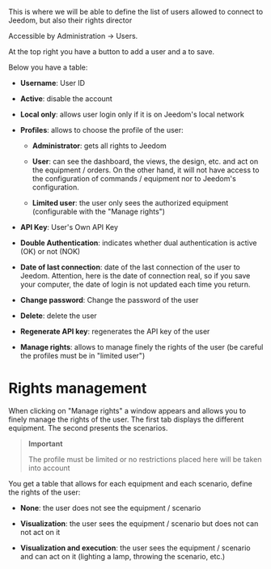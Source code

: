 This is where we will be able to define the list of users
allowed to connect to Jeedom, but also their rights
director

Accessible by Administration → Users.

At the top right you have a button to add a user and a
to save.

Below you have a table:

-   **Username**: User ID

-   **Active**: disable the account

-   **Local only**: allows user login
    only if it is on Jeedom's local network

-   **Profiles**: allows to choose the profile of the user:

    -   **Administrator**: gets all rights to Jeedom

    -   **User**: can see the dashboard, the views, the
        design, etc. and act on the equipment / orders. On the other hand,
        it will not have access to the configuration of commands / equipment
        nor to Jeedom's configuration.

    -   **Limited user**: the user only sees the
        authorized equipment (configurable with the "Manage
        rights")

-   **API Key**: User's Own API Key

-   **Double Authentication**: indicates whether dual authentication
    is active (OK) or not (NOK)

-   **Date of last connection**: date of the last connection of
    the user to Jeedom. Attention, here is the date of connection
    real, so if you save your computer, the date of
    login is not updated each time you return.

-   **Change password**: Change the password of
    the user

-   **Delete**: delete the user

-   **Regenerate API key**: regenerates the API key of the user

-   **Manage rights**: allows to manage finely the rights of
    the user (be careful the profiles must be in
    "limited user")

Rights management
==================

When clicking on "Manage rights" a window appears and allows you
to finely manage the rights of the user. The first tab displays
the different equipment. The second presents the scenarios.

> **Important**
>
> The profile must be limited or no restrictions placed here
> will be taken into account

You get a table that allows for each equipment and each
scenario, define the rights of the user:

-   **None**: the user does not see the equipment / scenario

-   **Visualization**: the user sees the equipment / scenario but does not
    can not act on it

-   **Visualization and execution**: the user sees
    the equipment / scenario and can act on it (lighting a lamp, throwing
    the scenario, etc.)


